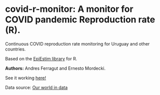 # covid-r-monitor: A monitor for COVID pandemic Reproduction rate (R).

Continuous COVID reproduction rate monitoring for Uruguay and other countries.

Based on the [EpiEstim library](https://cran.r-project.org/package=EpiEstim) for R.

**Authors:** Andres Ferragut and Ernesto Mordecki.

See it working [here!](http://monitor-covid.herokuapp.com)

Data source: [Our world in data](https://ourworldindata.org/coronavirus-source-data)
